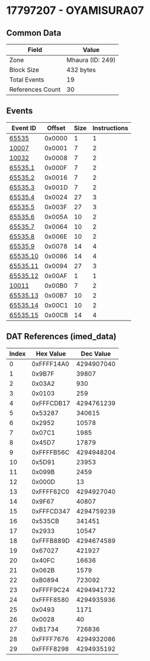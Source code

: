 # 17797207 - OYAMISURA07

## Common Data

| Field            | Value            |
|------------------|------------------|
| Zone             | Mhaura (ID: 249) |
| Block Size       | 432 bytes        |
| Total Events     | 19               |
| References Count | 30               |

## Events

| Event ID                  | Offset   |   Size |   Instructions |
|---------------------------|----------|--------|----------------|
| [65535](./65535.md)       | 0x0000   |      1 |              1 |
| [10007](./10007.md)       | 0x0001   |      7 |              2 |
| [10032](./10032.md)       | 0x0008   |      7 |              2 |
| [65535.1](./65535.1.md)   | 0x000F   |      7 |              2 |
| [65535.2](./65535.2.md)   | 0x0016   |      7 |              2 |
| [65535.3](./65535.3.md)   | 0x001D   |      7 |              2 |
| [65535.4](./65535.4.md)   | 0x0024   |     27 |              3 |
| [65535.5](./65535.5.md)   | 0x003F   |     27 |              3 |
| [65535.6](./65535.6.md)   | 0x005A   |     10 |              2 |
| [65535.7](./65535.7.md)   | 0x0064   |     10 |              2 |
| [65535.8](./65535.8.md)   | 0x006E   |     10 |              2 |
| [65535.9](./65535.9.md)   | 0x0078   |     14 |              4 |
| [65535.10](./65535.10.md) | 0x0086   |     14 |              4 |
| [65535.11](./65535.11.md) | 0x0094   |     27 |              3 |
| [65535.12](./65535.12.md) | 0x00AF   |      1 |              1 |
| [10011](./10011.md)       | 0x00B0   |      7 |              2 |
| [65535.13](./65535.13.md) | 0x00B7   |     10 |              2 |
| [65535.14](./65535.14.md) | 0x00C1   |     10 |              2 |
| [65535.15](./65535.15.md) | 0x00CB   |     14 |              4 |

## DAT References (imed_data)

|   Index | Hex Value   |   Dec Value |
|---------|-------------|-------------|
|       0 | 0xFFFF14A0  |  4294907040 |
|       1 | 0x9B7F      |       39807 |
|       2 | 0x03A2      |         930 |
|       3 | 0x0103      |         259 |
|       4 | 0xFFFCDB17  |  4294761239 |
|       5 | 0x53287     |      340615 |
|       6 | 0x2952      |       10578 |
|       7 | 0x07C1      |        1985 |
|       8 | 0x45D7      |       17879 |
|       9 | 0xFFFFB56C  |  4294948204 |
|      10 | 0x5D91      |       23953 |
|      11 | 0x099B      |        2459 |
|      12 | 0x000D      |          13 |
|      13 | 0xFFFF62C0  |  4294927040 |
|      14 | 0x9F67      |       40807 |
|      15 | 0xFFFCD347  |  4294759239 |
|      16 | 0x535CB     |      341451 |
|      17 | 0x2933      |       10547 |
|      18 | 0xFFFB889D  |  4294674589 |
|      19 | 0x67027     |      421927 |
|      20 | 0x40FC      |       16636 |
|      21 | 0x062B      |        1579 |
|      22 | 0xB0894     |      723092 |
|      23 | 0xFFFF9C24  |  4294941732 |
|      24 | 0xFFFF8580  |  4294935936 |
|      25 | 0x0493      |        1171 |
|      26 | 0x0028      |          40 |
|      27 | 0xB1734     |      726836 |
|      28 | 0xFFFF7676  |  4294932086 |
|      29 | 0xFFFF8298  |  4294935192 |

